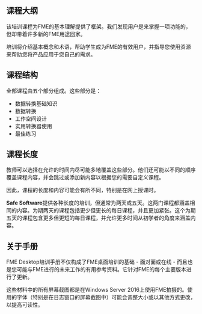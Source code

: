   <div id="readme" class="readme blob instapaper_body">
    <article class="markdown-body entry-content" itemprop="text"><h1><a id="user-content-course-overview" class="anchor" aria-hidden="true" href="https://github.com/safesoftware/FMETraining/blob/Desktop-Basic-2018/DesktopBasic0Introduction/0.01.CourseOverview.md#course-overview"></a><font style="vertical-align: inherit;"><font style="vertical-align: inherit;">课程大纲</font></font></h1>
<p><font style="vertical-align: inherit;"><font style="vertical-align: inherit;">该培训课程为FME的基本理解提供了框架。</font><font style="vertical-align: inherit;">我们发现用户是来掌握一项功能的，但却带着许多新的FME用途回家。</font></font></p>
<p><font style="vertical-align: inherit;"><font style="vertical-align: inherit;">培训将介绍基本概念和术语，帮助学生成为FME的有效用户，并指导您使用资源来帮助您将产品应用于您自己的需求。</font></font></p>
<h2><a id="user-content-course-structure" class="anchor" aria-hidden="true" href="https://github.com/safesoftware/FMETraining/blob/Desktop-Basic-2018/DesktopBasic0Introduction/0.01.CourseOverview.md#course-structure"></a><font style="vertical-align: inherit;"><font style="vertical-align: inherit;">课程结构</font></font></h2>
<p><font style="vertical-align: inherit;"><font style="vertical-align: inherit;">全部课程由五个部分组成。</font><font style="vertical-align: inherit;">这些部分是：</font></font></p>
<ul>
<li><font style="vertical-align: inherit;"><font style="vertical-align: inherit;">数据转换基础知识</font></font></li>
<li><font style="vertical-align: inherit;"><font style="vertical-align: inherit;">数据转换</font></font></li>
<li><font style="vertical-align: inherit;"><font style="vertical-align: inherit;">工作空间设计</font></font></li>
<li><font style="vertical-align: inherit;"><font style="vertical-align: inherit;">实用转换器使用</font></font></li>
<li><font style="vertical-align: inherit;"><font style="vertical-align: inherit;">最佳练习</font></font></li>
</ul>
<h2><a id="user-content-course-length" class="anchor" aria-hidden="true" href="https://github.com/safesoftware/FMETraining/blob/Desktop-Basic-2018/DesktopBasic0Introduction/0.01.CourseOverview.md#course-length"></a><font style="vertical-align: inherit;"><font style="vertical-align: inherit;">课程长度</font></font></h2>
<p><font style="vertical-align: inherit;"><font style="vertical-align: inherit;">教师可以选择在允许的时间内尽可能多地覆盖这些部分。</font><font style="vertical-align: inherit;">他们还可能以不同的顺序覆盖课程内容，并会跳过或添加新内容以根据您的需要自定义课程。</font></font></p>
<p><font style="vertical-align: inherit;"><font style="vertical-align: inherit;">因此，课程的长度和内容可能会有所不同，特别是在网上授课时。</font></font></p>
<p><strong><font style="vertical-align: inherit;"><font style="vertical-align: inherit;">Safe Software</font></font></strong><font style="vertical-align: inherit;"><font style="vertical-align: inherit;">提供各种长度的培训，但通常为两天或五天。</font><font style="vertical-align: inherit;">这两门课程都涵盖相同的内容。</font><font style="vertical-align: inherit;">为期两天的课程包括更少但更长的每日课程，并且更加紧张。</font><font style="vertical-align: inherit;">这个为期五天的课程包含更多但更短的每日课程，并允许更多时间从初学者的角度来涵盖内容。</font></font></p>
<h2><a id="user-content-about-the-manual" class="anchor" aria-hidden="true" href="https://github.com/safesoftware/FMETraining/blob/Desktop-Basic-2018/DesktopBasic0Introduction/0.01.CourseOverview.md#about-the-manual"></a><font style="vertical-align: inherit;"><font style="vertical-align: inherit;">关于手册</font></font></h2>
<p><font style="vertical-align: inherit;"><font style="vertical-align: inherit;">FME Desktop培训手册不仅构成了FME桌面培训的基础 - 面对面或在线 - 而且也是您可能与FME进行的未来工作的有用参考资料。</font><font style="vertical-align: inherit;">它针对FME的每个主要版本进行了更新。</font></font></p>
<p><font style="vertical-align: inherit;"><font style="vertical-align: inherit;">这些材料中的所有屏幕截图都是在Windows Server 2016上使用FME拍摄的。使用的字体（特别是在日志窗口的屏幕截图中）可能会调整大小或以其他方式更改，以提高可读性。</font></font></p>
</article>
  </div>
